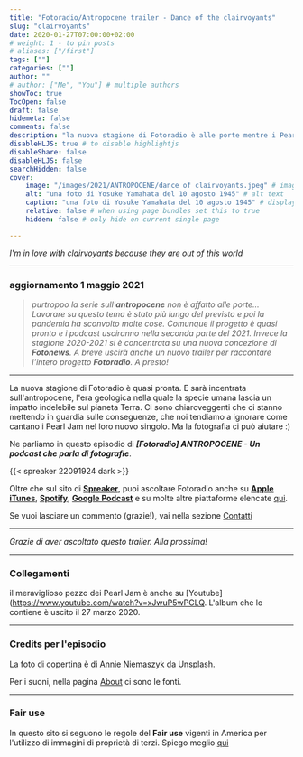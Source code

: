 ```yaml
---
title: "Fotoradio/Antropocene trailer - Dance of the clairvoyants"
slug: "clairvoyants"
date: 2020-01-27T07:00:00+02:00
# weight: 1 - to pin posts
# aliases: ["/first"]
tags: [""]
categories: [""]
author: ""
# author: ["Me", "You"] # multiple authors
showToc: true
TocOpen: false
draft: false
hidemeta: false
comments: false
description: "la nuova stagione di Fotoradio è alle porte mentre i Pearl Jam cantano di clairvoyants"
disableHLJS: true # to disable highlightjs
disableShare: false
disableHLJS: false
searchHidden: false
cover:
    image: "/images/2021/ANTROPOCENE/dance of clairvoyants.jpeg" # image path/url
    alt: "una foto di Yosuke Yamahata del 10 agosto 1945" # alt text
    caption: "una foto di Yosuke Yamahata del 10 agosto 1945" # display caption under cover
    relative: false # when using page bundles set this to true
    hidden: false # only hide on current single page

---
```


_I'm in love with clairvoyants because they are out of this world_
<!--more-->

---

### aggiornamento 1 maggio 2021

> _purtroppo la serie sull'**antropocene** non è affatto alle porte... Lavorare su questo tema è stato più lungo del previsto e poi la pandemia ha sconvolto molte cose.
Comunque il progetto è quasi pronto e i podcast usciranno nella seconda parte del 2021.
Invece la stagione 2020-2021 si è concentrata su una nuova concezione di **Fotonews**. A breve uscirà anche un nuovo trailer per raccontare l'intero progetto **Fotoradio**.
A presto!_

---


La nuova stagione di Fotoradio è quasi pronta. E sarà incentrata sull'antropocene, l'era geologica nella quale la specie umana lascia un impatto indelebile sul pianeta Terra.
Ci sono chiaroveggenti che ci stanno mettendo in guardia sulle conseguenze, che noi tendiamo a ignorare come cantano i Pearl Jam nel loro nuovo singolo.
Ma la fotografia ci può aiutare :)

Ne parliamo in questo episodio di **_[Fotoradio] ANTROPOCENE - Un podcast che parla di fotografie_**.

{{< spreaker 22091924 dark >}}

Oltre che sul sito di [**Spreaker**](https://links.fotoradio.info/spreaker), puoi ascoltare Fotoradio anche su [**Apple iTunes**](https://links.fotoradio.info/apple), [**Spotify**](https://links.fotoradio.info/spotify), [**Google Podcast**](https://links.fotoradio.info/google) e su molte altre piattaforme elencate [qui](/static_page/listen/).

Se vuoi lasciare un commento (grazie!), vai nella sezione [Contatti](/contact/)
</br>

- - -

_Grazie di aver ascoltato questo trailer. Alla prossima!_

- - -

### Collegamenti

il meraviglioso pezzo dei Pearl Jam è anche su [Youtube](https://www.youtube.com/watch?v=xJwuP5wPCLQ. L'album che lo contiene è uscito il 27 marzo 2020.

- - -

### Credits per l'episodio

La foto di copertina è di [Annie Niemaszyk](https://unsplash.com/@annieniemaszyk) da Unsplash.

Per i suoni, nella pagina [About](/about/) ci sono le fonti.

- - -

### Fair use

In questo sito si seguono le regole del **Fair use** vigenti in America per l'utilizzo di immagini di proprietà di terzi. Spiego meglio [qui](/static_page/fair_use/)
